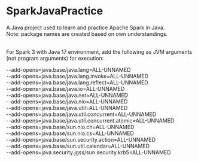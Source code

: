 # SparkJavaPractice

A Java project used to learn and practice Apache Spark in Java. 
<br>
Note: package names are created based on own understandings.
<br><br>

For Spark 3 with Java 17 environment, add the following as JVM arguments (not program arguments) for execution:
<br>

--add-opens=java.base/java.lang=ALL-UNNAMED <br>
--add-opens=java.base/java.lang.invoke=ALL-UNNAMED <br>
--add-opens=java.base/java.lang.reflect=ALL-UNNAMED <br>
--add-opens=java.base/java.io=ALL-UNNAMED <br>
--add-opens=java.base/java.net=ALL-UNNAMED <br>
--add-opens=java.base/java.nio=ALL-UNNAMED <br>
--add-opens=java.base/java.util=ALL-UNNAMED <br>
--add-opens=java.base/java.util.concurrent=ALL-UNNAMED <br>
--add-opens=java.base/java.util.concurrent.atomic=ALL-UNNAMED <br>
--add-opens=java.base/sun.nio.ch=ALL-UNNAMED <br>
--add-opens=java.base/sun.nio.cs=ALL-UNNAMED <br>
--add-opens=java.base/sun.security.action=ALL-UNNAMED <br>
--add-opens=java.base/sun.util.calendar=ALL-UNNAMED <br>
--add-opens=java.security.jgss/sun.security.krb5=ALL-UNNAMED <br>